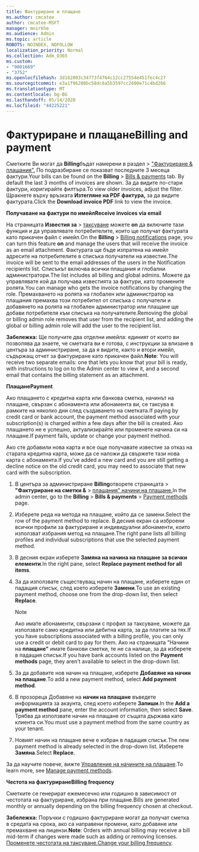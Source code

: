 ```yaml
---
title: Фактуриране и плащане
ms.author: cmcatee
author: cmcatee-MSFT
manager: mnirkhe
ms.audience: Admin
ms.topic: article
ROBOTS: NOINDEX, NOFOLLOW
localization_priority: Normal
ms.collection: Adm_O365
ms.custom:
- "9001669"
- "3752"
ms.openlocfilehash: 3d162003c34773f4764c12cc27554e451fec4c27
ms.sourcegitcommit: e3a1f96200bc58dc8a5b3597cc2600e71c4bd266
ms.translationtype: MT
ms.contentlocale: bg-BG
ms.lasthandoff: 05/14/2020
ms.locfileid: "44225221"
---
```

# <a name="billing-and-payment"></a><span data-ttu-id="a997c-102">Фактуриране и плащане</span><span class="sxs-lookup"><span data-stu-id="a997c-102">Billing and payment</span></span>

<span data-ttu-id="a997c-103">Сметките Ви могат да **Billing**бъдат намерени в раздел  >  ["Фактуриране & плащания".](https://go.microsoft.com/fwlink/p/?linkid=848039)  По подразбиране се показват последните 3 месеца фактури.</span><span class="sxs-lookup"><span data-stu-id="a997c-103">Your bills can be found on the **Billing** > [Bills & payments](https://go.microsoft.com/fwlink/p/?linkid=848039) tab.  By default the last 3 months of invoices are shown.</span></span>  <span data-ttu-id="a997c-104">За да видите по-стари фактури, коригирайте филтъра.</span><span class="sxs-lookup"><span data-stu-id="a997c-104">To view older invoices, adjust the filter.</span></span>  <span data-ttu-id="a997c-105">Щракнете върху връзката **Изтегляне на PDF фактура,** за да видите фактурата.</span><span class="sxs-lookup"><span data-stu-id="a997c-105">Click the **Download invoice PDF** link to view the invoice.</span></span>

<span data-ttu-id="a997c-106">**Получаване на фактури по имейл**</span><span class="sxs-lookup"><span data-stu-id="a997c-106">**Receive invoices via email**</span></span>

<span data-ttu-id="a997c-107">На страницата **Известия за**  >  [таксуване](https://go.microsoft.com/fwlink/p/?linkid=853212) можете **on** да включите тази функция и да управлявате потребителите, които ще получат фактурата като прикачен файл с имейл.</span><span class="sxs-lookup"><span data-stu-id="a997c-107">On the **Billing** > [Billing notifications](https://go.microsoft.com/fwlink/p/?linkid=853212) page, you can turn this feature **on** and manage the users that will receive the invoice as an email attachment.</span></span> <span data-ttu-id="a997c-108">Фактурата ще бъде изпратена на имейл адресите на потребителите в списъка получатели на известие.</span><span class="sxs-lookup"><span data-stu-id="a997c-108">The invoice will be sent to the email addresses of the users in the Notification recipients list.</span></span> <span data-ttu-id="a997c-109">Списъкът включва всички плащания и глобални администратори.</span><span class="sxs-lookup"><span data-stu-id="a997c-109">The list includes all billing and global admins.</span></span>  <span data-ttu-id="a997c-110">Можете да управлявате кой да получава известията за фактури, като промените ролята.</span><span class="sxs-lookup"><span data-stu-id="a997c-110">You can manage who gets the invoice notifications by changing the role.</span></span>  <span data-ttu-id="a997c-111">Премахването на ролята на глобален или администратор на плащания премахва този потребител от списъка с получатели и добавянето на ролята на глобален администратор или плащане ще добави потребителя към списъка на получателите.</span><span class="sxs-lookup"><span data-stu-id="a997c-111">Removing the global or billing admin role removes that user from the recipient list, and adding the global or billing admin role will add the user to the recipient list.</span></span>

<span data-ttu-id="a997c-112">**Забележка:** Ще получите два отделни имейла: единият от които ви позволява да знаете, че сметката ви е готова, с инструкции за влизане в центъра за администриране, за да я видите, както и втори имейл, съдържащ отчет за фактуриране като прикачен файл.</span><span class="sxs-lookup"><span data-stu-id="a997c-112">**Note**: You will receive two separate emails: one that lets you know that your bill is ready, with instructions to log on to the Admin center to view it, and a second email that contains the billing statement as an attachment.</span></span>

<span data-ttu-id="a997c-113">**Плащане**</span><span class="sxs-lookup"><span data-stu-id="a997c-113">**Payment**</span></span>

<span data-ttu-id="a997c-114">Ако плащането с кредитна карта или банкова сметка, начинът на плащане, свързан с абонамента или абонамента ви, се таксува в рамките на няколко дни след създаването на сметката.</span><span class="sxs-lookup"><span data-stu-id="a997c-114">If paying by credit card or bank account, the payment method associated with your subscription(s) is charged within a few days after the bill is created.</span></span> <span data-ttu-id="a997c-115">Ако плащането не е успешно, актуализирайте или променете начина си на плащане.</span><span class="sxs-lookup"><span data-stu-id="a997c-115">If payment fails, update or change your payment method.</span></span>

<span data-ttu-id="a997c-116">Ако сте добавили нова карта и все още получавате известие за отказ на старата кредитна карта, може да се наложи да свържете тази нова карта с абонамента.</span><span class="sxs-lookup"><span data-stu-id="a997c-116">If you've added a new card and you are still getting a decline notice on the old credit card, you may need to associate that new card with the subscription.</span></span>

1. <span data-ttu-id="a997c-117">В центъра за администриране **Billing**отворете страницата  >  **"Фактуриране на сметки &**  >  [плащания" начини на плащане.](https://go.microsoft.com/fwlink/p/?linkid=2018806)</span><span class="sxs-lookup"><span data-stu-id="a997c-117">In the admin center, go to the **Billing** > **Bills & payments** > [Payment methods](https://go.microsoft.com/fwlink/p/?linkid=2018806) page.</span></span>

2. <span data-ttu-id="a997c-118">Изберете реда на метода на плащане, който да се замени.</span><span class="sxs-lookup"><span data-stu-id="a997c-118">Select the row of the payment method to replace.</span></span> <span data-ttu-id="a997c-119">В десния екран са изброени всички профили за фактуриране и индивидуални абонаменти, които използват избрания метод на плащане.</span><span class="sxs-lookup"><span data-stu-id="a997c-119">The right pane lists all billing profiles and individual subscriptions that use the selected payment method.</span></span>

3. <span data-ttu-id="a997c-120">В десния екран изберете **Замяна на начина на плащане за всички елементи**.</span><span class="sxs-lookup"><span data-stu-id="a997c-120">In the right pane, select **Replace payment method for all items**.</span></span>

4. <span data-ttu-id="a997c-121">За да използвате съществуващ начин на плащане, изберете един от падащия списък, след което изберете **Замени**.</span><span class="sxs-lookup"><span data-stu-id="a997c-121">To use an existing payment method, choose one from the drop-down list, then select **Replace**.</span></span>

    > [!NOTE]
    > <span data-ttu-id="a997c-122">Ако имате абонаменти, свързани с профил за таксуване, можете да използвате само кредитна или дебитна карта, за да платите за тях.</span><span class="sxs-lookup"><span data-stu-id="a997c-122">If you have subscriptions associated with a billing profile, you can only use a credit or debit card to pay for them.</span></span> <span data-ttu-id="a997c-123">Ако на страницата "Начини на **плащане"** имате банкови сметки, те не са налице, за да изберете в падащия списък.</span><span class="sxs-lookup"><span data-stu-id="a997c-123">If you have bank accounts listed on the **Payment methods** page, they aren't available to select in the drop-down list.</span></span>

5. <span data-ttu-id="a997c-124">За да добавите нов начин на плащане, изберете **Добавяне на начин на плащане**.</span><span class="sxs-lookup"><span data-stu-id="a997c-124">To add a new payment method, select **Add payment method**.</span></span>

6. <span data-ttu-id="a997c-125">В прозореца Добавяне на **начин на плащане** въведете информацията за акаунта, след което изберете **Запиши**.</span><span class="sxs-lookup"><span data-stu-id="a997c-125">In the **Add a payment method** pane, enter the account information, then select **Save**.</span></span> <span data-ttu-id="a997c-126">Трябва да използвате начин на плащане от същата държава като клиента си.</span><span class="sxs-lookup"><span data-stu-id="a997c-126">You must use a payment method from the same country as your tenant.</span></span>

7. <span data-ttu-id="a997c-127">Новият начин на плащане вече е избран в падащия списък.</span><span class="sxs-lookup"><span data-stu-id="a997c-127">The new payment method is already selected in the drop-down list.</span></span> <span data-ttu-id="a997c-128">Изберете **Замяна**.</span><span class="sxs-lookup"><span data-stu-id="a997c-128">Select **Replace**.</span></span>

<span data-ttu-id="a997c-129">За да научите повече, вижте [Управление на начините на плащане](https://docs.microsoft.com/microsoft-365/commerce/billing-and-payments/manage-payment-methods).</span><span class="sxs-lookup"><span data-stu-id="a997c-129">To learn more, see [Manage payment methods](https://docs.microsoft.com/microsoft-365/commerce/billing-and-payments/manage-payment-methods).</span></span>

<span data-ttu-id="a997c-130">**Честота на фактуриране**</span><span class="sxs-lookup"><span data-stu-id="a997c-130">**Billing frequency**</span></span>

<span data-ttu-id="a997c-131">Сметките се генерират ежемесечно или годишно в зависимост от честотата на фактуриране, избрана при плащане.</span><span class="sxs-lookup"><span data-stu-id="a997c-131">Bills are generated monthly or annually depending on the billing frequency chosen at checkout.</span></span>  

<span data-ttu-id="a997c-132">**Забележка:** Поръчки с годишно фактуриране могат да получат сметка в средата на срока, ако са направени промени, като добавяне или премахване на лицензи.</span><span class="sxs-lookup"><span data-stu-id="a997c-132">**Note**: Orders with annual billing may receive a bill mid-term if changes were made such as adding or removing licenses.</span></span> <span data-ttu-id="a997c-133">[Променете честотата на таксуване.](https://docs.microsoft.com/microsoft-365/commerce/billing-and-payments/change-payment-frequency)</span><span class="sxs-lookup"><span data-stu-id="a997c-133">[Change your billing frequency](https://docs.microsoft.com/microsoft-365/commerce/billing-and-payments/change-payment-frequency).</span></span>
